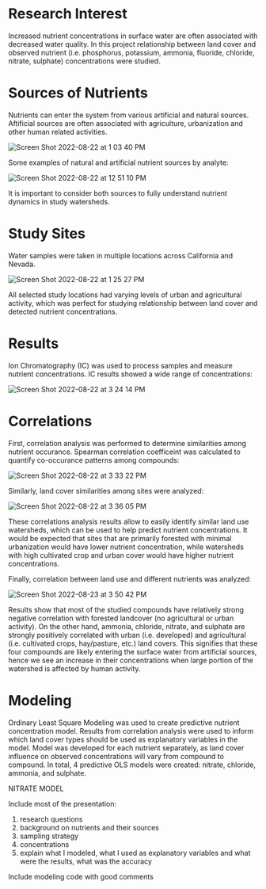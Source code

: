 # Research Interest

Increased nutrient concentrations in surface water are often associated with decreased water quality. In this project relationship between land cover and observed nutrient (i.e. phosphorus, potassium, ammonia, fluoride, chloride, nitrate, sulphate) concentrations were studied. 

# Sources of Nutrients

Nutrients can enter the system from various artificial and natural sources. Aftificial sources are often associated with agriculture, urbanization and other human related activities. 

![Screen Shot 2022-08-22 at 1 03 40 PM](https://user-images.githubusercontent.com/111301407/185978243-b4efa836-019b-4383-9aa3-dbf21b4cae28.png)

Some examples of natural and artificial nutrient sources by analyte:

![Screen Shot 2022-08-22 at 12 51 10 PM](https://user-images.githubusercontent.com/111301407/185976533-8090d8f1-8e9d-4f4e-a579-6d3ad7911eeb.png)

It is important to consider both sources to fully understand nutrient dynamics in study watersheds.

# Study Sites

Water samples were taken in multiple locations across California and Nevada. 

![Screen Shot 2022-08-22 at 1 25 27 PM](https://user-images.githubusercontent.com/111301407/185982274-f7fa8081-645c-4b20-a5a9-1b2449a144f5.png)

All selected study locations had varying levels of urban and agricultural activity, which was perfect for studying relationship between land cover and detected nutrient concentrations. 

# Results

Ion Chromatography (IC) was used to process samples and measure nutrient concentrations. IC results showed a wide range of concentrations:

![Screen Shot 2022-08-22 at 3 24 14 PM](https://user-images.githubusercontent.com/111301407/186002836-fdf9b45c-4dd6-4357-ac72-1db5ad5bf611.png)

# Correlations 

First, correlation analysis was performed to determine similarities among nutrient occurance. Spearman correlation coefficeint was calculated to quantify co-occurance patterns among compounds:

![Screen Shot 2022-08-22 at 3 33 22 PM](https://user-images.githubusercontent.com/111301407/186003734-5953d90a-b079-4e07-bb63-a8a8d98f2974.png)

Similarly, land cover similarities among sites were analyzed:

![Screen Shot 2022-08-22 at 3 36 05 PM](https://user-images.githubusercontent.com/111301407/186004200-e283f6e9-96c5-4f04-ab89-d06f08d865c3.png)

These correlations analysis results allow to easily identify similar land use watersheds, which can be used to help predict nutrient concentrations. It would be expected that sites that are primarily forested with minimal urbanization would have lower nutrient concentration, while watersheds with high cultivated crop and urban cover would have higher nutrient concentrations.

Finally, correlation between land use and different nutrients was analyzed:

![Screen Shot 2022-08-23 at 3 50 42 PM](https://user-images.githubusercontent.com/111301407/186253122-1a62973a-a466-4261-8670-aade09aea1e8.png)

Results show that most of the studied compounds have relatively strong negative correlation with forested landcover (no agricultural or urban activity). On the other hand, ammonia, chloride, nitrate, and sulphate are strongly positively correlated with urban (i.e. developed) and agricultural (i.e. cultivated crops, hay/pasture, etc.) land covers. This signifies that these four compounds are likely entering the surface water from artificial sources, hence we see an increase in their concentrations when large portion of the watershed is affected by human activity. 

# Modeling

Ordinary Least Square Modeling was used to create predictive nutrient concentration model. Results from correlation analysis were used to inform which land cover types should be used as explanatory variables in the model. Model was developed for each nutrient separately, as land cover influence on observed concentrations will vary from compound to compound. In total, 4 predictive OLS models were created: nitrate, chloride, ammonia, and sulphate. 

NITRATE MODEL








Include most of the presentation:
1) research questions
2) background on nutrients and their sources
3) sampling strategy
4) concentrations
5) explain what I modeled, what I used as explanatory variables and what were the results, what was the accuracy

Include modeling code with good comments

